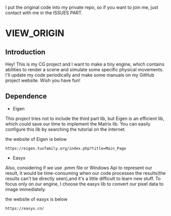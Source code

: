 I put the original code into my private repo, so if you want to join me, just contact with me in the ISSUES PART.

# VIEW_ORIGIN
## Introduction
Hey! This is my CG project and I want to make a tiny engine, which contains abilities to render a scene and simulate some specific physical movements.
I'll update my code periodically and make some manuals on my GitHub project website.
Wish you have fun!

## Dependence 

- Eigen

This project tries not to include the third part lib, but Eigen is an efficient lib, which could save our time to implement the Matrix lib. You can easily configure this lib by searching the tutorial on the internet.

the website of Eigen is below
```
https://eigen.tuxfamily.org/index.php?title=Main_Page
```
- Easyx

Also, considering if we use .pmm file or Windows Api to represent our result, it would be time-consuming when our code processes the results(the results can't be directly seen),and it's a little difficult to learn new stuff. To focus only on our engine, I choose the easyx lib to convert our pixel data to image immediately. 

the website of easyx is below
```
https://easyx.cn/
```

